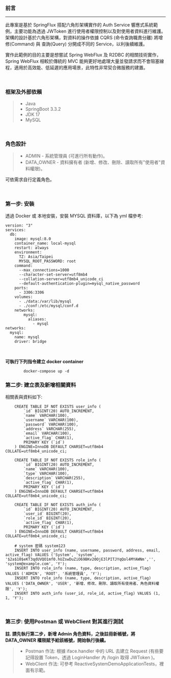 <h3>前言</h3>
<hr />

此專案是基於 SpringFlux 搭配六角形架構實作的 Auth Service 響應式系統範例，主要功能為透過 JWToken 進行使用者權限控制以及對使用者資料進行維護。
架構的設計基於六角形架構，對資料的操作依據 CQRS (命令查詢職責分離) 將增修(Command) 與 查詢(Query) 分開成不同的 Service，以利後續維護。

實作此範例的目的主要是想嘗試 Spring WebFlux 及 R2DBC 的相關技術實作，Spring WebFlux 相較於傳統的 MVC 能夠更好地處理大量並發請求而不會阻塞線程，適用於高效能、低延遲的應用場景，此特性非常契合微服務的建置。


<br/>

<h3>框架及外部依賴</h3>

>* Java
>* SpringBoot 3.3.2
>* JDK 17
>* MySQL

<br/>
		     
<h3>角色設計</h3>

> * ADMIN - 系統管理員 (可進行所有動作)。
> * DATA_OWNER - 資料擁有者 (新增、修改、刪除、讀取所有"使用者"資料權限)。

可依需求自行定義角色。


<br/>

<h3>第一步: 安裝</h3>
	透過 Docker 或 本地安裝，安裝 MYSQL 資料庫，以下為 yml 檔參考:

```
version: "3"
services:
  db:
    image: mysql:8.0
    container_name: local-mysql
    restart: always
    environment:
      TZ: Asia/Taipei
      MYSQL_ROOT_PASSWORD: root 
    command:
      --max_connections=1000
      --character-set-server=utf8mb4
      --collation-server=utf8mb4_unicode_ci
      --default-authentication-plugin=mysql_native_password
    ports:
      - 3306:3306
    volumes:
      - ./data:/var/lib/mysql
      - ./conf:/etc/mysql/conf.d
    networks:
        mysql:
          aliases:
            - mysql
networks:
  mysql:
    name: mysql
    driver: bridge
```
<br/>


**可執行下列指令建立 docker container**

```
        docker-compose up -d
```




<h3>第二步: 建立表及新增相關資料</h3>
相關表與資料如下:

```
	CREATE TABLE IF NOT EXISTS user_info (
	    `id` BIGINT(20) AUTO_INCREMENT,
	    `name` VARCHAR(100),
	    `username` VARCHAR(100),
	    `password` VARCHAR(100),
	    `address` VARCHAR(255),
	    `email` VARCHAR(100),
	    `active_flag` CHAR(1),
	    PRIMARY KEY (`id`)
	) ENGINE=InnoDB DEFAULT CHARSET=utf8mb4 COLLATE=utf8mb4_unicode_ci;
	
	CREATE TABLE IF NOT EXISTS role_info (
	    `id` BIGINT(20) AUTO_INCREMENT,
	    `name` VARCHAR(100),
	    `type` VARCHAR(100),
	    `description` VARCHAR(255),
	    `active_flag` CHAR(1),
	    PRIMARY KEY (`id`)
	) ENGINE=InnoDB DEFAULT CHARSET=utf8mb4 COLLATE=utf8mb4_unicode_ci;
	
	CREATE TABLE IF NOT EXISTS auth_info (
	    `id` BIGINT(20) AUTO_INCREMENT,
	    `user_id` BIGINT(20),
	    `role_id` BIGINT(20),
	    `active_flag` CHAR(1),    
	    PRIMARY KEY (`id`)
	) ENGINE=InnoDB DEFAULT CHARSET=utf8mb4 COLLATE=utf8mb4_unicode_ci;

	# system 密碼 system123
	INSERT INTO user_info (name, username, password, address, email, active_flag) VALUES ('System', 'system', '$2a$10$eKT3qdUVQO1mf0.hUZswDuZiO69BKv20OjE3lPITJYqQol4MYAWNm','', 'system@example.com', 'Y');	
	INSERT INTO role_info (name, type, description, active_flag) VALUES ('ADMIN', 'ROOT', '系統管理員', 'Y');
	INSERT INTO role_info (name, type, description, active_flag) VALUES ('DATA_OWNER', 'USER', '新增、修改、刪除、讀取所有使用者、角色資料權限', 'Y');	
	INSERT INTO auth_info (user_id, role_id, active_flag) VALUES (1, 1, 'Y');
```

<br />


<h3>第三步: 使用Postman 或 WebClient 對其進行測試</h3>

**註. 請先執行第二步，新增 Admin 角色資料，之後註冊新帳號，將DATA_OWNER 權限賦予給該帳號，開始執行後續。**

> * Postman 作法:
根據 iface.handler 中的 URL 去建立 Request (有些要記得設置 Token，透過 LoginHandler 內 /login 取得 JWToken )。
> * WebClient 作法:
可參考 ReactiveSystemDemoApplicationTests，裡面有示範。


